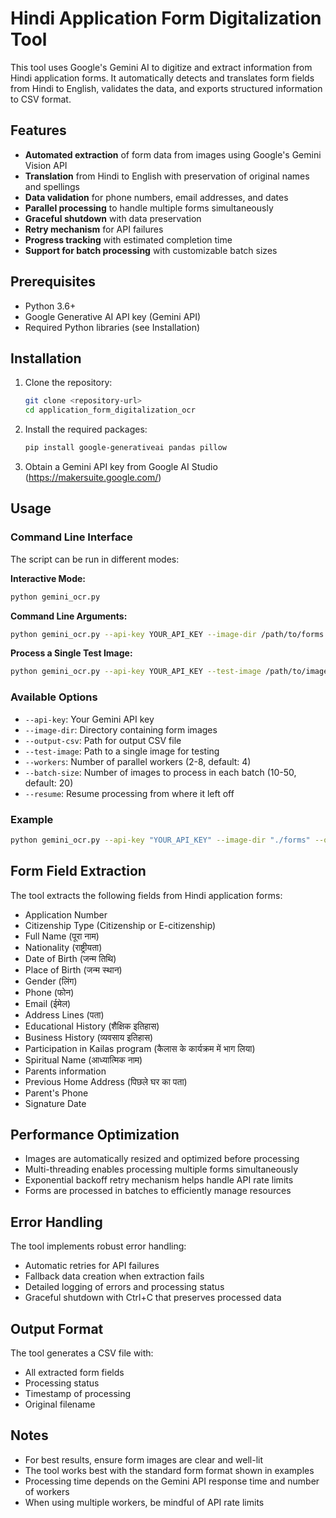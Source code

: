 # Hindi Application Form Digitalization Tool

This tool uses Google's Gemini AI to digitize and extract information from Hindi application forms. It automatically detects and translates form fields from Hindi to English, validates the data, and exports structured information to CSV format.

## Features

- **Automated extraction** of form data from images using Google's Gemini Vision API
- **Translation** from Hindi to English with preservation of original names and spellings
- **Data validation** for phone numbers, email addresses, and dates
- **Parallel processing** to handle multiple forms simultaneously
- **Graceful shutdown** with data preservation
- **Retry mechanism** for API failures
- **Progress tracking** with estimated completion time
- **Support for batch processing** with customizable batch sizes

## Prerequisites

- Python 3.6+
- Google Generative AI API key (Gemini API)
- Required Python libraries (see Installation)

## Installation

1. Clone the repository:
   ```bash
   git clone <repository-url>
   cd application_form_digitalization_ocr
   ```

2. Install the required packages:
   ```bash
   pip install google-generativeai pandas pillow
   ```

3. Obtain a Gemini API key from Google AI Studio (https://makersuite.google.com/)

## Usage

### Command Line Interface

The script can be run in different modes:

**Interactive Mode:**
```bash
python gemini_ocr.py
```

**Command Line Arguments:**
```bash
python gemini_ocr.py --api-key YOUR_API_KEY --image-dir /path/to/forms --output-csv results.csv --workers 4 --batch-size 20
```

**Process a Single Test Image:**
```bash
python gemini_ocr.py --api-key YOUR_API_KEY --test-image /path/to/image.jpg
```

### Available Options

- `--api-key`: Your Gemini API key
- `--image-dir`: Directory containing form images
- `--output-csv`: Path for output CSV file
- `--test-image`: Path to a single image for testing
- `--workers`: Number of parallel workers (2-8, default: 4)
- `--batch-size`: Number of images to process in each batch (10-50, default: 20)
- `--resume`: Resume processing from where it left off

### Example

```bash
python gemini_ocr.py --api-key "YOUR_API_KEY" --image-dir "./forms" --output-csv "./output/extracted_data.csv" --workers 4 --batch-size 20
```

## Form Field Extraction

The tool extracts the following fields from Hindi application forms:

- Application Number
- Citizenship Type (Citizenship or E-citizenship)
- Full Name (पूरा नाम)
- Nationality (राष्ट्रीयता)
- Date of Birth (जन्म तिथि)
- Place of Birth (जन्म स्थान)
- Gender (लिंग)
- Phone (फोन)
- Email (ईमेल)
- Address Lines (पता)
- Educational History (शैक्षिक इतिहास)
- Business History (व्यवसाय इतिहास)
- Participation in Kailas program (कैलास के कार्यक्रम में भाग लिया)
- Spiritual Name (आध्यात्मिक नाम)
- Parents information
- Previous Home Address (पिछले घर का पता)
- Parent's Phone
- Signature Date

## Performance Optimization

- Images are automatically resized and optimized before processing
- Multi-threading enables processing multiple forms simultaneously
- Exponential backoff retry mechanism helps handle API rate limits
- Forms are processed in batches to efficiently manage resources

## Error Handling

The tool implements robust error handling:
- Automatic retries for API failures
- Fallback data creation when extraction fails
- Detailed logging of errors and processing status
- Graceful shutdown with Ctrl+C that preserves processed data

## Output Format

The tool generates a CSV file with:
- All extracted form fields
- Processing status
- Timestamp of processing
- Original filename

## Notes

- For best results, ensure form images are clear and well-lit
- The tool works best with the standard form format shown in examples
- Processing time depends on the Gemini API response time and number of workers
- When using multiple workers, be mindful of API rate limits